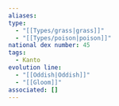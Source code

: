 ```yaml
---
aliases: 
type:
  - "[[Types/grass|grass]]"
  - "[[Types/poison|poison]]"
national dex number: 45
tags:
  - Kanto
evolution line:
  - "[[Oddish|Oddish]]"
  - "[[Gloom]]"
associated: []
---
```


